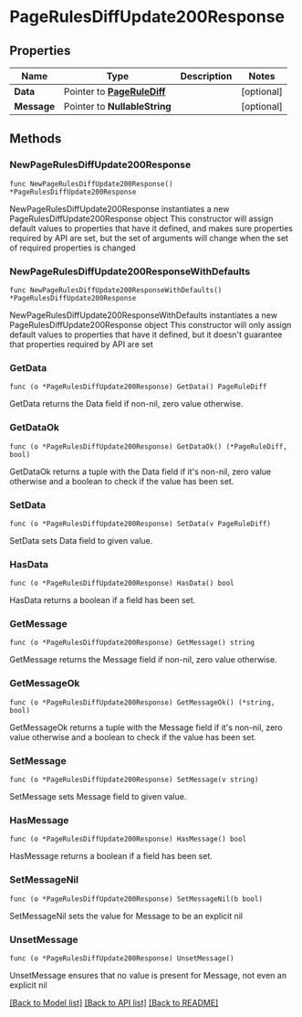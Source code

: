 # PageRulesDiffUpdate200Response

## Properties

Name | Type | Description | Notes
------------ | ------------- | ------------- | -------------
**Data** | Pointer to [**PageRuleDiff**](PageRuleDiff.md) |  | [optional] 
**Message** | Pointer to **NullableString** |  | [optional] 

## Methods

### NewPageRulesDiffUpdate200Response

`func NewPageRulesDiffUpdate200Response() *PageRulesDiffUpdate200Response`

NewPageRulesDiffUpdate200Response instantiates a new PageRulesDiffUpdate200Response object
This constructor will assign default values to properties that have it defined,
and makes sure properties required by API are set, but the set of arguments
will change when the set of required properties is changed

### NewPageRulesDiffUpdate200ResponseWithDefaults

`func NewPageRulesDiffUpdate200ResponseWithDefaults() *PageRulesDiffUpdate200Response`

NewPageRulesDiffUpdate200ResponseWithDefaults instantiates a new PageRulesDiffUpdate200Response object
This constructor will only assign default values to properties that have it defined,
but it doesn't guarantee that properties required by API are set

### GetData

`func (o *PageRulesDiffUpdate200Response) GetData() PageRuleDiff`

GetData returns the Data field if non-nil, zero value otherwise.

### GetDataOk

`func (o *PageRulesDiffUpdate200Response) GetDataOk() (*PageRuleDiff, bool)`

GetDataOk returns a tuple with the Data field if it's non-nil, zero value otherwise
and a boolean to check if the value has been set.

### SetData

`func (o *PageRulesDiffUpdate200Response) SetData(v PageRuleDiff)`

SetData sets Data field to given value.

### HasData

`func (o *PageRulesDiffUpdate200Response) HasData() bool`

HasData returns a boolean if a field has been set.

### GetMessage

`func (o *PageRulesDiffUpdate200Response) GetMessage() string`

GetMessage returns the Message field if non-nil, zero value otherwise.

### GetMessageOk

`func (o *PageRulesDiffUpdate200Response) GetMessageOk() (*string, bool)`

GetMessageOk returns a tuple with the Message field if it's non-nil, zero value otherwise
and a boolean to check if the value has been set.

### SetMessage

`func (o *PageRulesDiffUpdate200Response) SetMessage(v string)`

SetMessage sets Message field to given value.

### HasMessage

`func (o *PageRulesDiffUpdate200Response) HasMessage() bool`

HasMessage returns a boolean if a field has been set.

### SetMessageNil

`func (o *PageRulesDiffUpdate200Response) SetMessageNil(b bool)`

 SetMessageNil sets the value for Message to be an explicit nil

### UnsetMessage
`func (o *PageRulesDiffUpdate200Response) UnsetMessage()`

UnsetMessage ensures that no value is present for Message, not even an explicit nil

[[Back to Model list]](../README.md#documentation-for-models) [[Back to API list]](../README.md#documentation-for-api-endpoints) [[Back to README]](../README.md)



